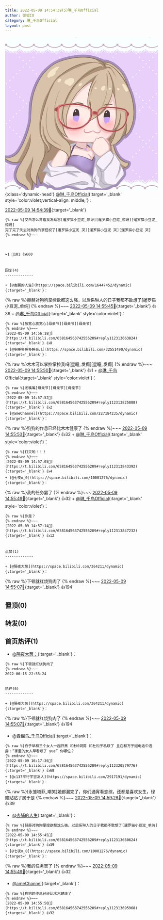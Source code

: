 ```yaml
---
title: 2022-05-09 14:54:39(5)琳_千鸟Official
author: 御坂IO
category: 琳_千鸟Official
layout: post
---
```


![img](/images/c0a88f85ebd0d056f37b114e0748e69556c8b488.jpg){:class='dynamic-head'}
[@琳_千鸟Official](https://space.bilibili.com/1620923329/dynamic){:target='_blank' style='color:violet;vertical-align: middle;'}：

[2022-05-09 14:54:39🔗](https://t.bilibili.com/658164563742556209){:target='_blank'}

~~~
{% raw %}艾白怎么背着我发动态[暹罗猫小豆泥_惊讶][暹罗猫小豆泥_惊讶][暹罗猫小豆泥_惊讶]
完了完了失去对狗狗的掌控权了[暹罗猫小豆泥_哭][暹罗猫小豆泥_哭][暹罗猫小豆泥_哭]
{% endraw %}~~~



↪️1 💬101 👍660


回复(4)
-------------

+ [@杏脯的人生](https://space.bilibili.com/16447452/dynamic){:target='_blank'}：
~~~
{% raw %}赫赫对狗狗掌控欲都这么强，以后系琳人的日子我都不敢想了[暹罗猫小豆泥_单纯]
{% endraw %}~~~
[2022-05-09 14:55:45🔗](https://t.bilibili.com/658164563742556209#reply112313650624){:target='_blank'} 👍39
    + [@琳_千鸟Official](https://space.bilibili.com/1620923329/dynamic){:target='_blank' style='color:violet'}：
~~~
{% raw %}放宽心放宽心[母亲节][母亲节][母亲节]
{% endraw %}~~~
[2022-05-09 14:56:18🔗](https://t.bilibili.com/658164563742556209#reply112313663824){:target='_blank'} 👍8
+ [@多睡多睡多睡会儿](https://space.bilibili.com/32551490/dynamic){:target='_blank'}：
~~~
{% raw %}木木可以掌控掌控我吗[星瞳_发癫][星瞳_发癫]
{% endraw %}~~~
[2022-05-09 14:55:50🔗](https://t.bilibili.com/658164563742556209#reply112313652544){:target='_blank'} 👍1
    + [@琳_千鸟Official](https://space.bilibili.com/1620923329/dynamic){:target='_blank' style='color:violet'}：
~~~
{% raw %}闭嘴嘴[母亲节][母亲节][母亲节]
{% endraw %}~~~
[2022-05-09 14:57:52🔗](https://t.bilibili.com/658164563742556209#reply112313825888){:target='_blank'} 👍2
+ [@ameChannel](https://space.bilibili.com/227184235/dynamic){:target='_blank'}：
~~~
{% raw %}狗狗的作息已经比木木健康了
{% endraw %}~~~
[2022-05-09 14:55:50🔗](https://t.bilibili.com/658164563742556209#reply112313695968){:target='_blank'} 👍32
    + [@琳_千鸟Official](https://space.bilibili.com/1620923329/dynamic){:target='_blank' style='color:violet'}：
~~~
{% raw %}打灭哟！！！
{% endraw %}~~~
[2022-05-09 14:57:05🔗](https://t.bilibili.com/658164563742556209#reply112313843392){:target='_blank'} 👍4
+ [@七夜o_0](https://space.bilibili.com/10001276/dynamic){:target='_blank'}：
~~~
{% raw %}我的任务罢了
{% endraw %}~~~
[2022-05-09 14:55:49🔗](https://t.bilibili.com/658164563742556209#reply112313770240){:target='_blank'} 👍32
    + [@琳_千鸟Official](https://space.bilibili.com/1620923329/dynamic){:target='_blank' style='color:violet'}：
~~~
{% raw %}你是？
{% endraw %}~~~
[2022-05-09 14:57:14🔗](https://t.bilibili.com/658164563742556209#reply112313847232){:target='_blank'} 👍12


点赞(1)
-------------

+ [@隔夜大葱](https://space.bilibili.com/364211/dynamic){:target='_blank'}：
~~~
{% raw %}下顿就红烧狗肉了
{% endraw %}~~~
[2022-05-09 14:55:07🔗](https://t.bilibili.com/658164563742556209#reply112313515504){:target='_blank'} 👍194


置顶(0)
-------------



转发(0)
-------------



首页热评(1)
-------------

+ [@隔夜大葱：](https://space.bilibili.com/364211/dynamic){:target='_blank'}：
~~~
{% raw %}下顿就红烧狗肉了
{% endraw %}~~~
2022-06-15 22:55:24


热评(6)
-------------

+ [@隔夜大葱](https://space.bilibili.com/364211/dynamic){:target='_blank'}：
~~~
{% raw %}下顿就红烧狗肉了
{% endraw %}~~~
[2022-05-09 14:55:07🔗](https://t.bilibili.com/658164563742556209#reply112313515504){:target='_blank'} 👍194
+ [@青绵鸟_千鸟Official](https://space.bilibili.com/1972662596/dynamic){:target='_blank'}：
~~~
{% raw %}白子早和三个女人一起开黑 和秋0洞房 和杜松子私联了 且在和万子姐电话中透露：“家里的女人早看烦了 yue” 你哪位？
{% endraw %}~~~
[2022-05-09 16:17:36🔗](https://t.bilibili.com/658164563742556209#reply112320579776){:target='_blank'} 👍68
+ [@c137平行宇宙友人](https://space.bilibili.com/2917191/dynamic){:target='_blank'}：
~~~
{% raw %}[永雏塔菲_嘲笑]她都漏完了，你们通宵看恋综，还都是喜欢女生，绿瞳贴贴了属于是
{% endraw %}~~~
[2022-05-09 14:59:26🔗](https://t.bilibili.com/658164563742556209#reply112314028128){:target='_blank'} 👍39
+ [@杏脯的人生](https://space.bilibili.com/16447452/dynamic){:target='_blank'}：
~~~
{% raw %}赫赫对狗狗掌控欲都这么强，以后系琳人的日子我都不敢想了[暹罗猫小豆泥_单纯]
{% endraw %}~~~
[2022-05-09 14:55:45🔗](https://t.bilibili.com/658164563742556209#reply112313650624){:target='_blank'} 👍39
+ [@七夜o_0](https://space.bilibili.com/10001276/dynamic){:target='_blank'}：
~~~
{% raw %}我的任务罢了
{% endraw %}~~~
[2022-05-09 14:55:49🔗](https://t.bilibili.com/658164563742556209#reply112313770240){:target='_blank'} 👍32
+ [@ameChannel](https://space.bilibili.com/227184235/dynamic){:target='_blank'}：
~~~
{% raw %}狗狗的作息已经比木木健康了
{% endraw %}~~~
[2022-05-09 14:55:50🔗](https://t.bilibili.com/658164563742556209#reply112313695968){:target='_blank'} 👍32


